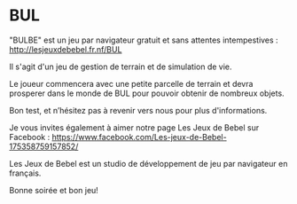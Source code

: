 # BUL
"BULBE" est un jeu par navigateur gratuit et sans attentes intempestives : http://lesjeuxdebebel.fr.nf/BUL

Il s'agit d'un jeu de gestion de terrain et de simulation de vie.

Le joueur commencera avec une petite parcelle de terrain et devra prosperer dans le monde de BUL pour pouvoir obtenir de nombreux objets.

Bon test, et n’hésitez pas à revenir vers nous pour plus d'informations.

Je vous invites également à aimer notre page Les Jeux de Bebel sur Facebook : https://www.facebook.com/Les-jeux-de-Bebel-175358759157852/

Les Jeux de Bebel est un studio de développement de jeu par navigateur en français.

Bonne soirée et bon jeu!

